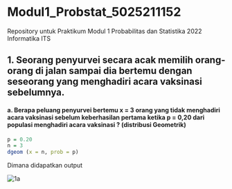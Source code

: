 # Modul1_Probstat_5025211152
Repository untuk Praktikum Modul 1 Probabilitas dan Statistika 2022 Informatika ITS

## 1. Seorang penyurvei secara acak memilih orang-orang di jalan sampai dia bertemu dengan seseorang yang menghadiri acara vaksinasi sebelumnya.
#### a. Berapa peluang penyurvei bertemu x = 3 orang yang tidak menghadiri acara vaksinasi  sebelum keberhasilan pertama ketika p = 0,20 dari populasi menghadiri acara vaksinasi ? (distribusi Geometrik)
```R
p = 0.20
n = 3
dgeom (x = n, prob = p)
```
Dimana didapatkan output 

![1a](https://user-images.githubusercontent.com/90272678/195225335-563ac305-198b-4df5-946f-29ddb157bf71.png)
